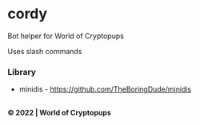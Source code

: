 # cordy
Bot helper for World of Cryptopups

Uses slash commands

### Library
- minidis - https://github.com/TheBoringDude/minidis


##
**&copy; 2022 | World of Cryptopups**